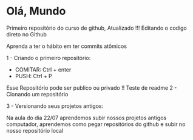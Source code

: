 # Olá, Mundo
Primeiro repositório do curso de github, Atualizado !!!
Editando o codigo direto no Github

Aprenda a ter o hábito em ter commits atômicos

1 - Criando o primeiro repositório:
- COMITAR: Ctrl + enter
- PUSH: Ctrl + P

Esse Repositório pode ser publico ou privado !!
Teste de readme 
2 - Clonando um repositório

3 - Versionando seus projetos antigos:

Na aula do dia 22/07 aprendemos subir nossos projetos antigos computador, aprendemos como pegar repositórios do github e subir no  nosso repositório local


